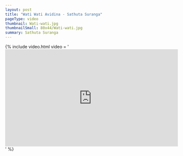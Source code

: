 ```yaml
---
layout: post
title: "Wati Wati Avidina - Sathuta Suranga"
pageType: video
thumbnail: Wati-wati.jpg
thumbnailSmall: 80x44/Wati-wati.jpg
summary: Sathuta Suranga
---
```


{% include video.html video = '<iframe width="560" height="315" src="https://www.youtube.com/embed/DeUxwkagUiE" frameborder="0" allowfullscreen></iframe>' %} 

